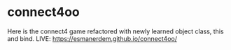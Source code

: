# connect4oo
Here is the connect4 game refactored with newly learned object class, this and bind.
LIVE: https://esmanerdem.github.io/connect4oo/
